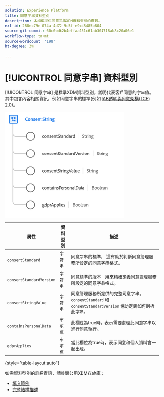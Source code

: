 ```yaml
---
solution: Experience Platform
title: 同意字串資料型別
description: 本檔案提供同意字串XDM資料型別的概觀。
exl-id: 288ec79e-074a-4d72-9c5f-e9cd8485b804
source-git-commit: 60c0bd62b4effaa161c61ab304718ab8c20a06e1
workflow-type: tm+mt
source-wordcount: '198'
ht-degree: 3%

---
```


# [!UICONTROL 同意字串] 資料型別

[!UICONTROL 同意字串] 是標準XDM資料型別，說明代表客戶同意的字串值。 其中包含內容相關資訊，例如同意字串的標準(例如 [IAB透明與同意架構(TCF) 2.0](../field-groups/profile/iab.md))。

![](../images/data-types/consent-string.png)

| 属性 | 資料型別 | 描述 |
| --- | --- | --- |
| `consentStandard` | 字符串 | 同意字串的標準。 這有助於判斷同意管理服務所設定的同意字串格式。 |
| `consentStandardVersion` | 字符串 | 同意標準的版本，用來精確定義同意管理服務所設定的同意字串格式。 |
| `consentStringValue` | 字符串 | 同意管理服務所提供的完整同意字串。 `consentStandard` 和 `consentStandardVersion` 協助定義如何剖析此字串。 |
| `containsPersonalData` | 布尔值 | 此欄位為true時，表示需要處理此同意字串以進行同意執行。 |
| `gdprApplies` | 布尔值 | 當此欄位為true時，表示同意和個人資料會一起出現。 |

{style="table-layout:auto"}

如需資料型別的詳細資訊，請參閱公用XDM存放庫：

* [填入範例](https://github.com/adobe/xdm/blob/master/components/datatypes/consent/consentstring.example.1.json)
* [完整結構描述](https://github.com/adobe/xdm/blob/master/components/datatypes/consent/consentstring.schema.json)
